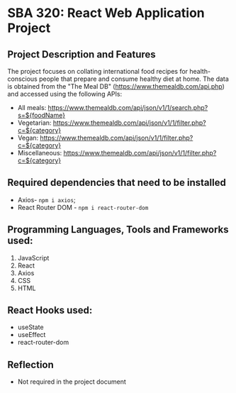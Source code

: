 # SBA 320: React Web Application Project

## Project Description and Features

The project focuses on collating international food recipes for health-conscious people that prepare and consume healthy diet at home. The data is obtained from the "The Meal DB" (https://www.themealdb.com/api.php) and accessed using the following APIs:

- All meals: https://www.themealdb.com/api/json/v1/1/search.php?s=${foodName}
- Vegetarian: https://www.themealdb.com/api/json/v1/1/filter.php?c=${category}
- Vegan: https://www.themealdb.com/api/json/v1/1/filter.php?c=${category}
- Miscellaneous: https://www.themealdb.com/api/json/v1/1/filter.php?c=${category}

## Required dependencies that need to be installed

- Axios- `npm i axios`;
- React Router DOM - `npm i react-router-dom`

## Programming Languages, Tools and Frameworks used:

1. JavaScript
2. React
3. Axios
4. CSS
5. HTML

## React Hooks used:
- useState
- useEffect
- react-router-dom


## Reflection

- Not required in the project document
